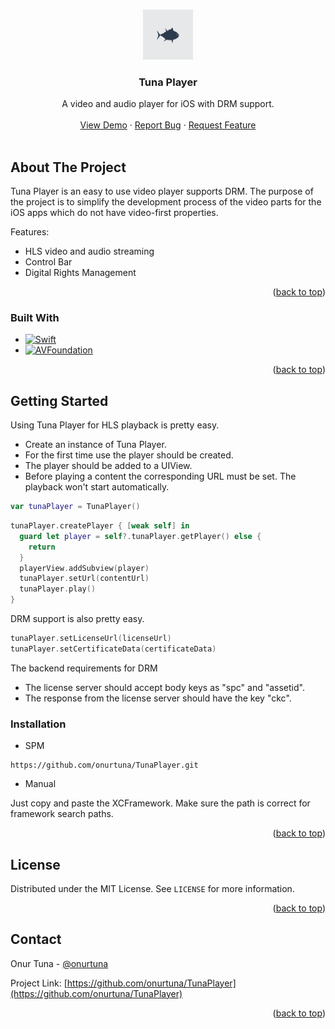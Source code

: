 <a name="readme-top"></a>

<!-- PROJECT LOGO -->
<br />
<div align="center">
  <a href="https://github.com/onurtuna/TunaPlayer">
    <img src="Doc/images/logo.png" alt="Logo" width="80" height="80">
  </a>

  <h3 align="center">Tuna Player</h3>

  <p align="center">
    A video and audio player for iOS with DRM support.
    <br />
    <br />
    <a href="https://github.com/onurtuna/TunaPlayer">View Demo</a>
    ·
    <a href="https://github.com/onurtuna/TunaPlayer/issues">Report Bug</a>
    ·
    <a href="https://github.com/onurtuna/TunaPlayer/issues">Request Feature</a>
    <br />
    <br />
  </p>
</div>

<!-- ABOUT THE PROJECT -->
## About The Project

<!--
[![Product Name Screen Shot][product-screenshot]](https://example.com)
-->

Tuna Player is an easy to use video player supports DRM. The purpose of the project is to simplify the development process of the video parts for the iOS apps which do not have video-first properties.

Features:
* HLS video and audio streaming
* Control Bar
* Digital Rights Management

<p align="right">(<a href="#readme-top">back to top</a>)</p>

### Built With

* [![Swift]][Swift-url]
* [![AVFoundation]][AVFoundation-url]

<p align="right">(<a href="#readme-top">back to top</a>)</p>

<!-- GETTING STARTED -->
## Getting Started

Using Tuna Player for HLS playback is pretty easy.

* Create an instance of Tuna Player.
* For the first time use the player should be created.
* The player should be added to a UIView.
* Before playing a content the corresponding URL must be set. The playback won't start automatically.

```swift
var tunaPlayer = TunaPlayer()
```
```swift
tunaPlayer.createPlayer { [weak self] in
  guard let player = self?.tunaPlayer.getPlayer() else {
    return
  }
  playerView.addSubview(player)
  tunaPlayer.setUrl(contentUrl)
  tunaPlayer.play()
}
````

DRM support is also pretty easy.

```swift
tunaPlayer.setLicenseUrl(licenseUrl)
tunaPlayer.setCertificateData(certificateData)
```

The backend requirements for DRM

* The license server should accept body keys as "spc" and "assetid".
* The response from the license server should have the key "ckc".

### Installation

* SPM

```
https://github.com/onurtuna/TunaPlayer.git
```

* Manual

Just copy and paste the XCFramework. Make sure the path is correct for framework search paths.

<p align="right">(<a href="#readme-top">back to top</a>)</p>

<!-- LICENSE -->
## License

Distributed under the MIT License. See `LICENSE` for more information.

<p align="right">(<a href="#readme-top">back to top</a>)</p>

<!-- CONTACT -->
## Contact

Onur Tuna - [@onurtuna](https://twitter.com/your_username)

Project Link: [https://github.com/onurtuna/TunaPlayer](https://github.com/onurtuna/TunaPlayer)

<p align="right">(<a href="#readme-top">back to top</a>)</p>

<!-- MARKDOWN LINKS & IMAGES -->
<!-- https://www.markdownguide.org/basic-syntax/#reference-style-links -->
[contributors-shield]: https://img.shields.io/github/contributors/othneildrew/Best-README-Template.svg?style=for-the-badge
[contributors-url]: https://github.com/othneildrew/Best-README-Template/graphs/contributors
[forks-shield]: https://img.shields.io/github/forks/othneildrew/Best-README-Template.svg?style=for-the-badge
[forks-url]: https://github.com/othneildrew/Best-README-Template/network/members
[stars-shield]: https://img.shields.io/github/stars/othneildrew/Best-README-Template.svg?style=for-the-badge
[stars-url]: https://github.com/onurtuna/TunaPlayer/stargazers
[issues-shield]: https://img.shields.io/github/issues/othneildrew/Best-README-Template.svg?style=for-the-badge
[issues-url]: https://github.com/onurtuna/TunaPlayer/issues
[license-shield]: https://img.shields.io/github/license/othneildrew/Best-README-Template.svg?style=for-the-badge
[license-url]: https://github.com/onurtuna/TunaPlayer/blob/main/LICENSE
[product-screenshot]: images/screenshot.png
[Swift]: https://img.shields.io/badge/Swift-red
[Swift-url]: https://swift.org/
[AVFoundation]: https://img.shields.io/badge/AVFoundation-grey
[AVFoundation-url]: https://developer.apple.com/av-foundation/